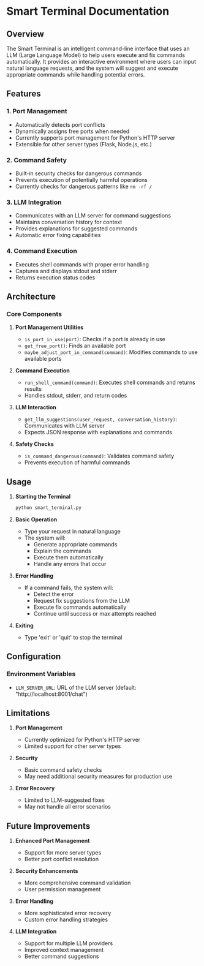 # Smart Terminal Documentation

## Overview
The Smart Terminal is an intelligent command-line interface that uses an LLM (Large Language Model) to help users execute and fix commands automatically. It provides an interactive environment where users can input natural language requests, and the system will suggest and execute appropriate commands while handling potential errors.

## Features

### 1. Port Management
- Automatically detects port conflicts
- Dynamically assigns free ports when needed
- Currently supports port management for Python's HTTP server
- Extensible for other server types (Flask, Node.js, etc.)

### 2. Command Safety
- Built-in security checks for dangerous commands
- Prevents execution of potentially harmful operations
- Currently checks for dangerous patterns like `rm -rf /`

### 3. LLM Integration
- Communicates with an LLM server for command suggestions
- Maintains conversation history for context
- Provides explanations for suggested commands
- Automatic error fixing capabilities

### 4. Command Execution
- Executes shell commands with proper error handling
- Captures and displays stdout and stderr
- Returns execution status codes

## Architecture

### Core Components

1. **Port Management Utilities**
   - `is_port_in_use(port)`: Checks if a port is already in use
   - `get_free_port()`: Finds an available port
   - `maybe_adjust_port_in_command(command)`: Modifies commands to use available ports

2. **Command Execution**
   - `run_shell_command(command)`: Executes shell commands and returns results
   - Handles stdout, stderr, and return codes

3. **LLM Interaction**
   - `get_llm_suggestions(user_request, conversation_history)`: Communicates with LLM server
   - Expects JSON response with explanations and commands

4. **Safety Checks**
   - `is_command_dangerous(command)`: Validates command safety
   - Prevents execution of harmful commands

## Usage

1. **Starting the Terminal**
   ```bash
   python smart_terminal.py
   ```

2. **Basic Operation**
   - Type your request in natural language
   - The system will:
     - Generate appropriate commands
     - Explain the commands
     - Execute them automatically
     - Handle any errors that occur

3. **Error Handling**
   - If a command fails, the system will:
     - Detect the error
     - Request fix suggestions from the LLM
     - Execute fix commands automatically
     - Continue until success or max attempts reached

4. **Exiting**
   - Type 'exit' or 'quit' to stop the terminal

## Configuration

### Environment Variables
- `LLM_SERVER_URL`: URL of the LLM server (default: "http://localhost:8001/chat")

## Limitations

1. **Port Management**
   - Currently optimized for Python's HTTP server
   - Limited support for other server types

2. **Security**
   - Basic command safety checks
   - May need additional security measures for production use

3. **Error Recovery**
   - Limited to LLM-suggested fixes
   - May not handle all error scenarios

## Future Improvements

1. **Enhanced Port Management**
   - Support for more server types
   - Better port conflict resolution

2. **Security Enhancements**
   - More comprehensive command validation
   - User permission management

3. **Error Handling**
   - More sophisticated error recovery
   - Custom error handling strategies

4. **LLM Integration**
   - Support for multiple LLM providers
   - Improved context management
   - Better command suggestions
